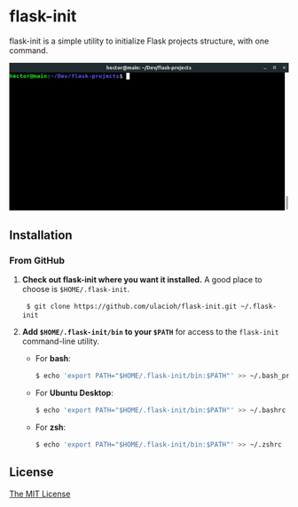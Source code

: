 # flask-init

flask-init is a simple utility to initialize Flask projects structure, with one command.

![](terminal.gif)

## Installation

### From GitHub

1. **Check out flask-init where you want it installed.**
   A good place to choose is `$HOME/.flask-init`.

        $ git clone https://github.com/ulacioh/flask-init.git ~/.flask-init

2. **Add `$HOME/.flask-init/bin` to your `$PATH`** for access to the `flask-init` command-line utility.

   - For **bash**:
     ~~~ bash
     $ echo 'export PATH="$HOME/.flask-init/bin:$PATH"' >> ~/.bash_profile
     ~~~

   - For **Ubuntu Desktop**:
     ~~~ bash
     $ echo 'export PATH="$HOME/.flask-init/bin:$PATH"' >> ~/.bashrc
     ~~~

   - For **zsh**:
     ~~~ zsh
     $ echo 'export PATH="$HOME/.flask-init/bin:$PATH"' >> ~/.zshrc
     ~~~

## License

[The MIT License](LICENSE)
